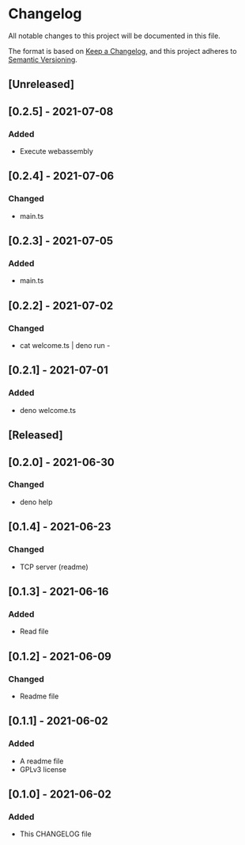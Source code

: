 # Changelog
All notable changes to this project will be documented in this file.

The format is based on [Keep a Changelog](https://keepachangelog.com/en/1.0.0/),
and this project adheres to [Semantic Versioning](https://semver.org/spec/v2.0.0.html).

## [Unreleased]

## [0.2.5] - 2021-07-08
### Added
- Execute webassembly

## [0.2.4] - 2021-07-06
### Changed
- main.ts

## [0.2.3] - 2021-07-05
### Added
- main.ts

## [0.2.2] - 2021-07-02
### Changed
- cat welcome.ts | deno run -

## [0.2.1] - 2021-07-01
### Added
- deno welcome.ts

## [Released]

## [0.2.0] - 2021-06-30
### Changed
- deno help

## [0.1.4] - 2021-06-23
### Changed
- TCP server (readme)

## [0.1.3] - 2021-06-16
### Added
- Read file

## [0.1.2] - 2021-06-09
### Changed
- Readme file

## [0.1.1] - 2021-06-02
### Added
- A readme file
- GPLv3 license

## [0.1.0] - 2021-06-02
### Added
- This CHANGELOG file
